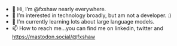 - 👋 Hi, I’m @fxshaw nearly everywhere.
- 👀 I’m interested in technology broadly, but am not a developer. :)
- 🌱 I’m currently learning lots about large language models.
- 📫 How to reach me...you can find me on linkedin, twitter and https://mastodon.social/@fxshaw

<!---
fxshaw/fxshaw is a ✨ special ✨ repository because its `README.md` (this file) appears on your GitHub profile.
You can click the Preview link to take a look at your changes.
--->
